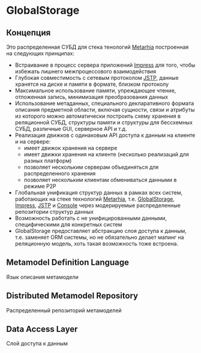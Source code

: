 # GlobalStorage

## Концепция

Это распределенная СУБД для стека тенологий [Metarhia](https://github.com/metarhia/Metarhia)
построенная на следующих принципах:
* Встраивание в процесс сервера приложений [Impress](https://github.com/metarhia/Impress)
для того, чтобы избежать лишнего межпроцессового взаимодействия
* Глубокая совместимость с сетевым протоколом [JSTP](https://github.com/metarhia/JSTP),
данные хранятся на диске и памяти в формате, близком протоколу
* Максимальное использование памяти, упреждающее чтение, отложенная запись,
минимизация преобразования данных
* Использование метаданных, специального декларативного формата описания
предметной области, включая сущности, связи и атрибуты из которого можно
автоматически построить схему хранения в реляционной СУБД, структуры памяти и
структуры для бессхемных СУБД, различные GUI, серверное API и т.д.
* Реализация движков с одинаковым API доступа к данным на клиенте и на сервере:
  - имеет движок хранения на сервере
  - имеет движки хранения на клиенте (несколько реализаций для разных платформ)
  - позволяет нескольким серверам объединяться для распределенного хранения
  - позволяет нескольким клиентам обмениваться данными в режиме P2P
* Глобальная унификация структур данных в рамках всех систем, работающих на
стеке технологий [Metarhia](https://github.com/metarhia/Metarhia), т.е.
[GlobalStorage](https://github.com/metarhia/GlobalStorage),
[Impress](https://github.com/metarhia/Impress),
[JSTP](https://github.com/metarhia/JSTP) и
[Console](https://github.com/metarhia/Console) через модерируемые распределенные
репозитории структур данных
* Возможность работать с не унифицированными данными, специфическими для
конкретных систем
* GlobalStorage предоставляет абстракцию слоя доступа к данным, т.е. заменяет
ORM системы, но не обязательно делает мапинг на реляционную модель, хоть такая
возможность тоже встроена.

## Metamodel Definition Language

Язык описания метамодели

## Distributed Metamodel Repository

Распределенный репозиторий метамоделей

## Data Access Layer

Слой доступа к данным
